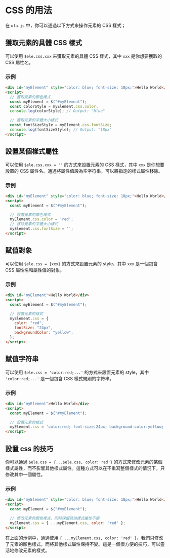  # CSS 的用法

在 `ofa.js` 中，你可以通過以下方式來操作元素的 CSS 樣式；

## 獲取元素的具體 CSS 樣式

可以使用 `$ele.css.xxx` 來獲取元素的具體 CSS 樣式，其中 `xxx` 是你想要獲取的 CSS 屬性名。

### 示例

```html
<div id="myElement" style="color: blue; font-size: 18px;">Hello World</div>
<script>
  // 獲取元素的顏色樣式
  const myElement = $("#myElement");
  const colorStyle = myElement.css.color;
  console.log(colorStyle); // Output: "blue"

  // 獲取元素的字體大小樣式
  const fontSizeStyle = myElement.css.fontSize;
  console.log(fontSizeStyle); // Output: "18px"
</script>
```

## 設置某個樣式屬性

可以使用 `$ele.css.xxx = ''` 的方式來設置元素的 CSS 樣式，其中 `xxx` 是你想要設置的 CSS 屬性名。通過將屬性值設為空字符串，可以將指定的樣式屬性移除。

### 示例

```html
<div id="myElement" style="color: blue; font-size: 18px;">Hello World</div>
<script>
  const myElement = $("#myElement");

  // 設置元素的顏色樣式
  myElement.css.color = 'red';
  // 移除元素的字體大小樣式
  myElement.css.fontSize = '';
</script>
```

## 賦值對象

可以使用 `$ele.css = {xxx}` 的方式來設置元素的 style，其中 `xxx` 是一個包含 CSS 屬性名和屬性值的對象。

### 示例

```html
<div id="myElement">Hello World</div>
<script>
  const myElement = $("#myElement");

  // 設置元素的樣式
  myElement.css = {
    color: "red",
    fontSize: "24px",
    backgroundColor: "yellow",
  };
</script>
```

## 賦值字符串

可以使用 `$ele.css = 'color:red;...'` 的方式來設置元素的 style，其中 `'color:red;...'` 是一個包含 CSS 樣式規則的字符串。

### 示例

```html
<div id="myElement">Hello World</div>
<script>
  const myElement = $("#myElement");

  // 設置元素的樣式
  myElement.css = 'color:red; font-size:24px; background-color:yellow;';
</script>
```

## 設置 css 的技巧

你可以通過 `$ele.css = {...$ele.css, color:'red'}` 的方式來修改元素的某個樣式屬性，而不影響其他樣式屬性。這種方式可以在不重寫整個樣式的情況下，只修改其中一個屬性。

### 示例

```html
<div id="myElement" style="color: blue; font-size: 18px;">Hello World</div>
<script>
  const myElement = $("#myElement");

  // 修改元素的顏色樣式，同時保留其他樣式屬性不變
  myElement.css = { ...myElement.css, color: 'red' };
</script>
```

在上面的示例中，通過使用 `{ ...myElement.css, color: 'red' }`，我們只修改了元素的顏色樣式，而將其他樣式屬性保持不變。這是一個很方便的技巧，可以靈活地修改元素的樣式。